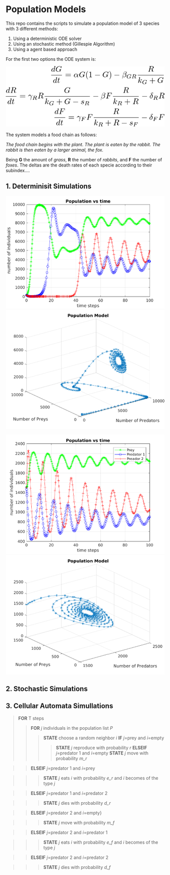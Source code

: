 # Population Models

This repo contains the scripts to simulate a population model of 3 species with 3 different methods:

1. Using a deterministic ODE solver
2. Using an stochastic method (Gillespie Algorithm)
3. Using a agent based approach

For the first two options the ODE system is: 

![equation_system](equation_sys.png)

The system models a food chain as follows: 

*The food chain begins with the plant. The plant is eaten by the rabbit. The rabbit is then eaten by a larger animal, the fox.*

Being **G** the amount of *grass*, **R** the number of *rabbits*, and **F** the number of *foxes*. The deltas are the death rates of each specie according to their subindex....  

## 1. Determinisit Simulations

![result_1](results/_lotkavolterra_ode45_100_150_150_150.png)
![result_2](results/_lotkavolterra_ode45_spaceplot_100_401_201_101.png)


![result_3](results/_lotkavolterra_ode45_50_1500_1500_1500.png)
![result_4](results/_lotkavolterra_ode45_spaceplot_50_1500_1500_1500.png)

## 2. Stochastic Simulations

## 3. Cellular Automata Simullations 

> **FOR** T steps
>> **FOR** *j* individuals in the population list *P*
>>> **STATE** choose a random neighbor *i*
>>>**IF** *j*=prey and *i*=empty
>>>> **STATE** *j* reproduce with probability *r*
>>> **ELSEIF** *j*=predator 1 and *i*=empty
>>>> **STATE** *j* move with probability *m_r*

>> **ELSEIF** *j*=predator 1 and *i*=prey

>>> **STATE** *j* eats *i* with probability *e_r* and *i* becomes of the type *j*

>> **ELSEIF** *j*=predator 1 and *i*=predator 2

>>> **STATE** *j* dies with probability *d_r*

>> **ELSEIF** *j*=predator 2 and *i*=empty}

>>> **STATE** *j* move with probability *m_f*

>> **ELSEIF** *j*=predator 2 and *i*=predator 1

>>> **STATE** *j* eats $i$ with probability *e_f* and *i* becomes of the type *j*

>> **ELSEIF** *j*=predator 2 and *i*=predator 2

>>> **STATE** *j* dies with probability *d_f*



